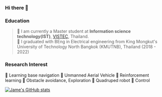 ### Hi there 👋

<!--
**Jaramyy/Jaramyy** is a ✨ _special_ ✨ repository because its `README.md` (this file) appears on your GitHub profile.

Here are some ideas to get you started:

- 🔭 I’m currently working on ...
- 🌱 I’m currently learning ...
- 👯 I’m looking to collaborate on ...
- 🤔 I’m looking for help with ...
- 💬 Ask me about ...
- 📫 How to reach me: ...
- 😄 Pronouns: ...
- ⚡ Fun fact: ...
-->

### Education 
> 🔹 I am currently a Master student at **Information science technology(IST)**, [VISTEC](https://brain.vistec.ac.th/), Thailand.                       
> 🔹 I graduated with BEng in Electrical engineering from King Mongkut's University of Technology North Bangkok (KMUTNB), Thailand (2018 - 2022)  

### Research Interest
🔹 Learning base navigation 
🔹 Unmanned Aerial Vehicle
🔹 Reinforcement learning
🔹 Obstacle avoidance, Exploration
🔹 Quadruped robot
🔹 Control 

[![Jame's GitHub stats](https://github-readme-stats.vercel.app/api?username=Jaramyy)](https://github.com/anuraghazra/github-readme-stats)


